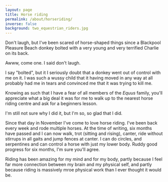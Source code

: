 ```yaml
---
layout: page
title: Horse riding
permalink: /about/horseriding/
inverse: false
background: two_equestrian_riders.jpg
---
```



Don't laugh, but I've been scared of horse-shaped things since a Blackpool Pleasure Beach donkey bolted with a very young and very terrified Charlie on its back.

Awww, come one. I said don't laugh.

I say "bolted", but it I seriously doubt that a donkey went out of control with me on it. I was such a wussy child that it having moved in any way at all probably had me in tears and convinced me that it was trying to kill me.

Knowing as such that I have a fear of all members of the *Equus* family, you'll appreciate what a big deal it was for me to walk up to the nearest horse riding centre and ask for a beginners lesson. 

I'm still not sure why I did it, but I'm so, so glad that I did.

Since that day in November I've come to love horse riding. I've been back every week and rode multiple horses. At the time of writing, six months have passed and I can now walk, trot (sitting and rising), canter, ride without stirrups in all gaits and jump fences at canter. I can do circles, and serpentines and can control a horse with just my lower body. Ruddy good progress for six months, I'm sure you'll agree.

Riding has been amazing for my mind and for my body, partly because I feel far more connection between my brain and my physical self, and partly because riding is massively mroe physical work than I ever thought it would be.